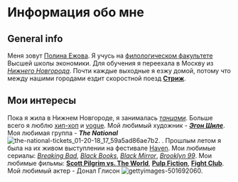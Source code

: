 # Информация обо мне 
## General info
Меня зовут [Полина Ежова](https://vk.com/ezidze). Я учусь на [филологическом факультете](https://philology.hse.ru) Высшей школы экономики.
Для обучения я переехала в Москву из [*Нижнего Новгорода*](https://ru.wikipedia.org/wiki/Нижний_Новгород).
Почти каждые выходные я езжу домой, потому что между нашими городами ездит скоростной поезд [**Стриж**](http://poezd-strizh.ru). 
## Мои интересы
Пока я жила в Нижнем Новгороде, я занималась [*танцами*](http://d4unn.ru). Больше всего я люблю [хип-хоп](https://www.youtube.com/watch?v=Kl5B6MBAntI) и [vogue](https://vk.com/videos41550556?z=video41550556_171420892%2Fpl_41550556_-2). Мой любимый художник - [***Эгон Шиле***](https://ru.wikipedia.org/wiki/Шиле,_Эгон). Моя любимая группа - ***The National*** ![the-national-tickets_01-20-18_17_59a5ad86ae7b2](https://user-images.githubusercontent.com/35366952/35472141-8d4af64c-037a-11e8-9a66-522e759fb5b1.jpg).
. 
Прошлым летом я была на их живом выступлении на фестивале [Haven](http://www.havenkbh.dk/en/).
Мои любимые сериалы: [*Breaking Bad*](http://www.esquire.com/entertainment/tv/a15063971/breaking-bad-cast-interview/), [*Black Books*](https://en.wikipedia.org/wiki/Black_Books), [*Black Mirror*](https://www.netflix.com/ru/title/70264888), [*Brooklyn 99*](http://www.brooklyn99.net). 
Мои любимые фильмы: [**Scott Pilgrim vs. The World**](http://www.imdb.com/title/tt0446029/), [**Pulp Fiction**](http://www.imdb.com/title/tt0110912/), [**Fight Club**](http://www.imdb.com/title/tt0137523/). Мой любимый актер - Донал Глисон ![gettyimages-501692060](https://user-images.githubusercontent.com/35366952/35472142-8f384914-037a-11e8-9433-9d7a0e284feb.jpg).

